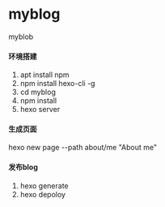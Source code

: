 # myblog
myblob

#### 环境搭建
1. apt install npm
2. npm install hexo-cli -g
3. cd myblog
4. npm install
5. hexo server

#### 生成页面
hexo new page --path about/me "About me"

#### 发布blog
1. hexo generate
2. hexo depoloy
